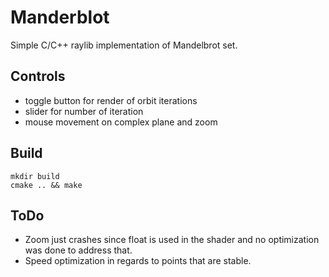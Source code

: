 # Manderblot
Simple C/C++ raylib implementation of Mandelbrot set.

## Controls
 * toggle button for render of orbit iterations
 * slider for number of iteration
 * mouse movement on complex plane and zoom
 
## Build
```
mkdir build
cmake .. && make
```

## ToDo
 * Zoom just crashes since float is used in the shader and no optimization was done to address that.
 * Speed optimization in regards to points that are stable.